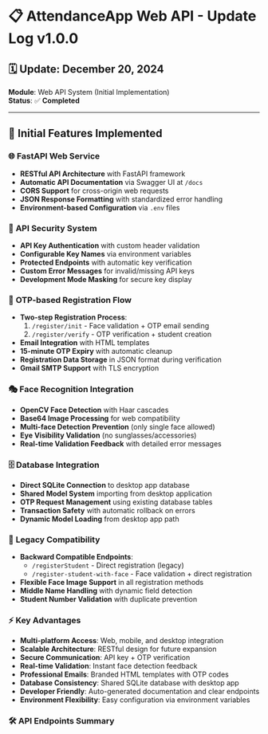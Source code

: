 # 📋 AttendanceApp Web API - Update Log v1.0.0

## 🗓️ Update: December 20, 2024
**Module**: Web API System (Initial Implementation)  
**Status**: ✅ **Completed**

---

## 🚀 Initial Features Implemented

### 🌐 **FastAPI Web Service**
- **RESTful API Architecture** with FastAPI framework
- **Automatic API Documentation** via Swagger UI at `/docs`
- **CORS Support** for cross-origin web requests
- **JSON Response Formatting** with standardized error handling
- **Environment-based Configuration** via `.env` files

### 🔐 **API Security System**
- **API Key Authentication** with custom header validation
- **Configurable Key Names** via environment variables
- **Protected Endpoints** with automatic key verification
- **Custom Error Messages** for invalid/missing API keys
- **Development Mode Masking** for secure key display

### 📧 **OTP-based Registration Flow**
- **Two-step Registration Process**:
  1. `/register/init` - Face validation + OTP email sending
  2. `/register/verify` - OTP verification + student creation
- **Email Integration** with HTML templates
- **15-minute OTP Expiry** with automatic cleanup
- **Registration Data Storage** in JSON format during verification
- **Gmail SMTP Support** with TLS encryption

### 🎭 **Face Recognition Integration**
- **OpenCV Face Detection** with Haar cascades
- **Base64 Image Processing** for web compatibility
- **Multi-face Detection Prevention** (only single face allowed)
- **Eye Visibility Validation** (no sunglasses/accessories)
- **Real-time Validation Feedback** with detailed error messages

### 🗄️ **Database Integration**
- **Direct SQLite Connection** to desktop app database
- **Shared Model System** importing from desktop application
- **OTP Request Management** using existing database tables
- **Transaction Safety** with automatic rollback on errors
- **Dynamic Model Loading** from desktop app path

### 🔧 **Legacy Compatibility**
- **Backward Compatible Endpoints**:
  - `/registerStudent` - Direct registration (legacy)
  - `/register-student-with-face` - Face validation + direct registration
- **Flexible Face Image Support** in all registration methods
- **Middle Name Handling** with dynamic field detection
- **Student Number Validation** with duplicate prevention

### ⚡ **Key Advantages**
- **Multi-platform Access**: Web, mobile, and desktop integration
- **Scalable Architecture**: RESTful design for future expansion
- **Secure Communication**: API key + OTP verification
- **Real-time Validation**: Instant face detection feedback
- **Professional Emails**: Branded HTML templates with OTP codes
- **Database Consistency**: Shared SQLite database with desktop app
- **Developer Friendly**: Auto-generated documentation and clear endpoints
- **Environment Flexibility**: Easy configuration via environment variables

### 🛠️ **API Endpoints Summary**

